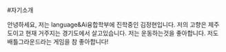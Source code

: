 #자기소개

안녕하세요, 저는 language&Ai융합학부에 진학중인 김정현입니다.
저의 고향은 제주도이고 현재 거주지는 경기도에서 살고있습니다.
저는 운동하는것을 좋아합니다.
저도 배틀그라운드라는 게임을 참 좋아합니다!
